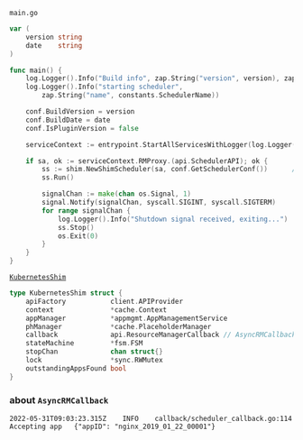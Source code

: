 ```main.go```
```go
var (
	version string
	date    string
)

func main() {
	log.Logger().Info("Build info", zap.String("version", version), zap.String("date", date))
	log.Logger().Info("starting scheduler",
		zap.String("name", constants.SchedulerName))

	conf.BuildVersion = version
	conf.BuildDate = date
	conf.IsPluginVersion = false

	serviceContext := entrypoint.StartAllServicesWithLogger(log.Logger(), log.GetZapConfigs())

	if sa, ok := serviceContext.RMProxy.(api.SchedulerAPI); ok {
		ss := shim.NewShimScheduler(sa, conf.GetSchedulerConf())      // here ^U^, is a KubernetesShim
		ss.Run()

		signalChan := make(chan os.Signal, 1)
		signal.Notify(signalChan, syscall.SIGINT, syscall.SIGTERM)
		for range signalChan {
			log.Logger().Info("Shutdown signal received, exiting...")
			ss.Stop()
			os.Exit(0)
		}
	}
}
```

[```KubernetesShim```](https://github.com/apache/yunikorn-k8shim/blob/6a2d0142732f05131c5c34abd9ec96143326bcc0/pkg/shim/scheduler.go#L46)
```go
type KubernetesShim struct {
	apiFactory           client.APIProvider
	context              *cache.Context
	appManager           *appmgmt.AppManagementService
	phManager            *cache.PlaceholderManager
	callback             api.ResourceManagerCallback // AsyncRMCallback: implement ResourceManagerCallback
	stateMachine         *fsm.FSM
	stopChan             chan struct{}
	lock                 *sync.RWMutex
	outstandingAppsFound bool
}
```

### about ```AsyncRMCallback```

```
2022-05-31T09:03:23.315Z	INFO	callback/scheduler_callback.go:114	Accepting app	{"appID": "nginx_2019_01_22_00001"}
```

